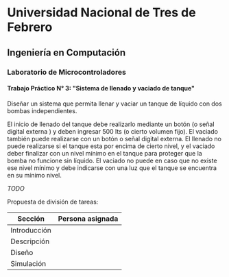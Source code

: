 # Universidad Nacional de Tres de Febrero

## Ingeniería en Computación

### Laboratorio de Microcontroladores

#### Trabajo Práctico N° 3: "Sistema de llenado y vaciado de tanque"

Diseñar un sistema que permita llenar y vaciar un tanque de líquido con dos bombas independientes. 

El inicio de llenado del tanque debe realizarlo mediante un botón (o señal digital externa ) y deben ingresar 500 lts (o cierto volumen fijo). El vaciado también puede realizarse con un botón o señal digital externa. El llenado no puede realizarse si el tanque esta por encima de cierto nivel, y el vaciado deber finalizar con un nivel mínimo en el tanque para proteger que la bomba no funcione sin líquido. El vaciado no puede en caso que no existe ese nivel mínimo y debe indicarse con una luz que el tanque se encuentra en su mínimo nivel.

_TODO_

Propuesta de división de tareas:

| Sección | Persona asignada 
|- |-
| Introducción |
| Descripción |
| Diseño |
| Simulación |
